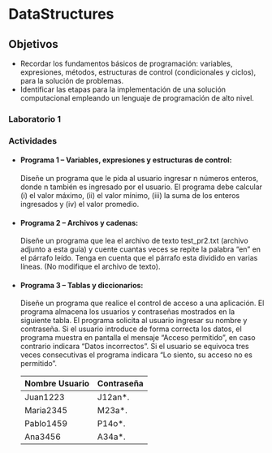 # DataStructures

## Objetivos
- Recordar los fundamentos básicos de programación: variables, expresiones, métodos, estructuras de control (condicionales y ciclos), para la solución de problemas.
- Identificar las etapas para la implementación de una solución computacional empleando un lenguaje de programación de alto nivel.

### Laboratorio 1
### Actividades

- #### Programa 1 – Variables, expresiones y estructuras de control: 
    Diseñe un programa que le pida al usuario ingresar n números enteros, donde n también es ingresado por el usuario. El programa debe calcular (i) el valor máximo, (ii) el valor mínimo, (iii) la suma de los enteros ingresados y (iv) el valor promedio.
- #### Programa 2 – Archivos y cadenas: 
    Diseñe un programa que lea el archivo de texto test_pr2.txt (archivo adjunto a esta guía) y cuente cuantas veces se repite la palabra “en” en el párrafo leído. Tenga en cuenta que el párrafo esta dividido en varias líneas. (No modifique el archivo de texto).
- #### Programa 3 – Tablas y diccionarios: 
    Diseñe un programa que realice el control de acceso a una aplicación. El programa almacena los usuarios y contraseñas mostrados en la siguiente tabla. El programa solicita al usuario ingresar su nombre y contraseña. Si el usuario introduce de forma correcta los datos, el programa muestra en pantalla el mensaje “Acceso permitido”, en caso contrario indicara “Datos incorrectos”. Si el usuario se equivoca tres veces consecutivas el programa indicara “Lo siento, su acceso no es permitido”.
    
    Nombre Usuario | Contraseña |
    ---------------|------------|
    Juan1223 | J12an*. |
    Maria2345 | M23a*. |
    Pablo1459 | P14o*. |
    Ana3456 | A34a*. |
    
    